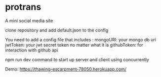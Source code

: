 # protrans

A mini social media site

clone repository and add default.json to the config

You need to add a config file that includes :
   mongoURI: your mongo db uri
   jwtToken: your jwt secret token no matter what it is
   githubToken: for interaction with github api
   
   npm run dev command to start up server and client using concurrently
   
Demo: https://thawing-escarpment-78050.herokuapp.com/   
